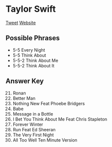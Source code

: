 # Taylor Swift

[Tweet](https://twitter.com/taylorswift13/status/1423283014604185607)
[Website](https://redtaylorsversion.taylorswift.com/)

## Possible Phrases

- 5-5 Every Night
- 5-5 Think About
- 5-5-2 Think About Me
- 5-5-2 Think About It

## Answer Key

21. Ronan
22. Better Man
23. Nothing New Feat Phoebe Bridgers
24. Babe
25. Message in a Bottle
26. I Bet You Think About Me Feat Chris Stapleton
27. Forever Winter
28. Run Feat Ed Sheeran
29. The Very First Night
28. All Too Well Ten Minute Version